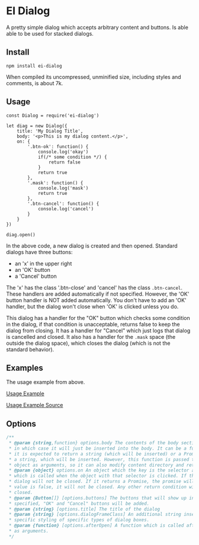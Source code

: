 # EI Dialog

A pretty simple dialog which accepts arbitrary content and buttons. Is able able
to be used for stacked dialogs.

## Install

```
npm install ei-dialog
```

When compiled its uncompressed, unminified size, including styles and comments, is about 7k.


## Usage 

```
const Dialog = require('ei-dialog')

let diag = new Dialog({
	title: 'My Dialog Title',
	body: '<p>This is my dialog content.</p>',
	on: {
		'.btn-ok': function() {
			console.log('okay')
			if(/* some condition */) {
				return false
			}
			return true
		},
		'.mask': function() {
			console.log('mask')
			return true
		},
		'.btn-cancel': function() {
			console.log('cancel')
		}
	}
})

diag.open()
```

In the above code, a new dialog is created and then opened. Standard dialogs have three buttons:

- an 'x' in the upper right
- an 'OK' button
- a 'Cancel' button

The 'x' has the class '.btn-close' and 'cancel' has the class `.btn-cancel`. These handlers are
added automatically if not specified. However, the 'OK' button handler is NOT added automatically.
You don't have to add an 'OK' handler, but the dialog won't close when 'OK' is clicked unless you do.

This dialog has a handler for the "OK" button which checks some condition in the dialog, if that
condition is unacceptable, returns false to keep the dialog from closing. It has a handler for
"Cancel" which just logs that dialog is cancelled and closed. It also has a handler for the `.mask`
space (the outside the dialog space), which closes the dialog (which is not the standard behavior).




## Examples

The usage example from above.

[Usage Example](./test/usage-example.html)

[Usage Example Source](./test/usage-example.js)


## Options 

```js
/**
 * @param {string,function} options.body The contents of the body section. This can be a string,
 * in which case it will just be inserted into the body. It can be a function, in which case
 * it is expected to return a string (which will be inserted) or a Promise, which should resolve to
 * a string, which will be inserted. However, this function is passed the body element and dialog
 * object as arguments, so it can also modify content directory and return an empty string.
 * @param {object} options.on An object which the key is the selector and the value is a funtion
 * which is called when the object with that selector is clicked. If the function returns false the
 * dialog will not be closed. If it returns a Promise, the promise will be resolved and if the resolved
 * value is false, it will not be closed. Any other return condition will result in the dialog being
 * closed.
 * @param {Button[]} [options.buttons] The buttons that will show up in the footer of the dialog. If buttons are not
 * specified, "OK" and "Cancel" buttons will be added.
 * @param {string} [options.title] The title of the dialog
 * @param {string} [options.dialogFrameClass] An additional string inserted into the class attribute for
 * specific styling of specific types of dialog boxes.
 * @param {function} [options.afterOpen] A function which is called after open with the body element and dialog object
 * as arguments.
 */

```
